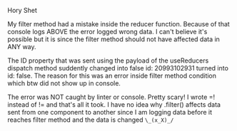 Hory Shet

My filter method had a mistake inside the reducer function. Because of that console logs ABOVE the error 
logged wrong data. I can't believe it's possible but it is since the filter method should not have affected data
in ANY way. 

The ID property that was sent using the payload of the useReducers dispatch method suddently changed into false
id: 20993102931 turned into id: false. The reason for this was an error inside filter method condition which btw
did not show up in console.

The error was NOT caught by linter or console. Pretty scary! I wrote =! instead of != and that's all it took.
I have no idea why .filter() affects data sent from one component to another since I am logging data before it reaches
filter method and the data is changed `\_(x_X)_/`